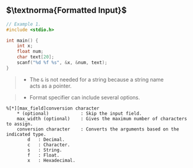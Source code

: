 ## $\textnorma{Formatted Input}$

```c
// Example 1.
#include <stdio.h>

int main() {
    int x;
    float num;
    char text[20];
    scanf("%d %f %s", &x, &num, text);
}
```

> - The `&` is not needed for a string because a string name <br />
    acts as a pointer.

> - Format specifier can include several options.
```plaintext
%[*][max_field]conversion character
    * (optional)            : Skip the input field.
    max_width (optional)    : Gives the maximum number of characters to assign.
    conversion character    : Converts the arguments based on the indicated type.
        d   : Decimal.
        c   : Character.
        s   : String.
        f   : Float.
        x   : Hexadecimal.
```
